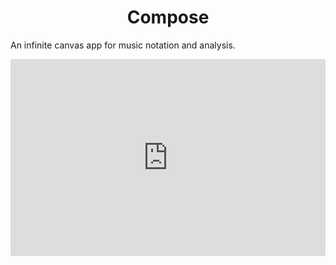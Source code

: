 <h1 align="center">
  Compose
</h1>

An infinite canvas app for music notation and analysis.

<div style="position: relative; padding-bottom: 62.5%; height: 0;"><iframe src="https://www.loom.com/embed/c605a5b872414800835525809badb7db" frameborder="0" webkitallowfullscreen mozallowfullscreen allowfullscreen style="position: absolute; top: 0; left: 0; width: 100%; height: 100%;"></iframe></div>
